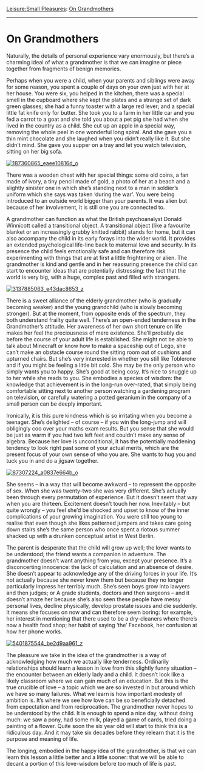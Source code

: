 [Leisure:](https://www.theschooloflife.com/thebookoflife/category/leisure/)[Small Pleasures](https://www.theschooloflife.com/thebookoflife/category/leisure/small-pleasures/): [On Grandmothers](https://www.theschooloflife.com/thebookoflife/on-grandmothers/)

* * *

# On Grandmothers

Naturally, the details of personal experience vary enormously, but there’s a charming ideal of what a grandmother is that we can imagine or piece together from fragments of benign memories. &nbsp;

Perhaps when you were a child, when your parents and siblings were away for some reason, you spent a couple of days on your own just with her at her house. You were six, you helped in the kitchen, there was a special smell in the cupboard where she kept the plates and a strange set of dark green glasses; she had a funny toaster with a large red lever; and a special little fat knife only for butter. She took you to a farm in her little car and you fed a carrot to a goat and she told you about a pet pig she had when she lived in the country as a child. She cut up an apple in a special way, removing the whole peel in one wonderful long spiral. And she gave you a thin mint chocolate and she laughed when you didn’t really like it. But she didn’t mind. She gave you supper on a tray and let you watch television, sitting on her big sofa.

[![187360865_eaee10816d_o](https://www.theschooloflife.com/thebookoflife/wp-content/uploads/2016/05/187360865_eaee10816d_o.jpg)](http://www.thebookoflife.org/wp-content/uploads/2016/05/187360865_eaee10816d_o.jpg)

There was a wooden chest with her special things: some old coins, a fan made of ivory, a tiny pencil made of gold, a photo of her at a beach and a slightly sinister one in which she’s standing next to a man in soldier’s uniform which she says was taken ‘during the war’. You were being introduced to an outside world bigger than your parents. It was alien but because of her involvement, it is still one you are connected to. &nbsp;

A grandmother can function as what the British psychoanalyst Donald Winnicott called a transitional object. A transitional object (like a favourite blanket or an increasingly grubby knitted rabbit) stands for home, but it can also accompany the child in its early forays into the wider world. It provides an extended psychological life-line back to maternal love and security. In its presence the child feels emotionally safe and can therefore risk experimenting with things that are at first a little frightening or alien. The grandmother is kind and gentle and in her reassuring presence the child can start to encounter ideas that are potentially distressing: the fact that the world is very big, with a huge, complex past and filled with strangers.

[![3137885063_e43dac8653_z](https://www.theschooloflife.com/thebookoflife/wp-content/uploads/2016/05/3137885063_e43dac8653_z.jpg)](http://www.thebookoflife.org/wp-content/uploads/2016/05/3137885063_e43dac8653_z.jpg)

There is a sweet alliance of the elderly grandmother (who is gradually becoming weaker) and the young grandchild (who is slowly becoming stronger). But at the moment, from opposite ends of the spectrum, they both understand frailty quite well. There’s an open-ended tenderness in the Grandmother’s attitude. Her awareness of her own short tenure on life makes her feel the preciousness of mere existence. She’ll probably die before the course of your adult life is established. She might not be able to talk about Minecraft or know how to make a spaceship out of Lego, she can’t make an obstacle course round the sitting room out of cushions and upturned chairs. But she’s very interested in whether you still like Toblerone and if you might be feeling a little bit cold. She may be the only person who simply wants you to happy. She’s good at being cosy. It’s nice to snuggle up to her while she reads to you. She embodies a species of wisdom: the knowledge that achievement is in the long-run over-rated, that simply being comfortable sitting next to another person watching a gardening program on television, or carefully watering a potted geranium in the company of a small person can be deeply important. &nbsp;

Ironically, it is this pure kindness which is so irritating when you become a teenager. She’s delighted – of course – if you win the long-jump and will obligingly coo over your maths exam results. But you sense that she would be just as warm if you had two left feet and couldn’t make any sense of algebra. Because her love is unconditional, it has the potentially maddening tendency to look right past some of your actual merits, which are the present focus of your own sense of who you are. She wants to hug you and tuck you in and do a jigsaw together.

[![87307224_a0837e664b_o](https://www.theschooloflife.com/thebookoflife/wp-content/uploads/2016/05/87307224_a0837e664b_o.jpg)](http://www.thebookoflife.org/wp-content/uploads/2016/05/87307224_a0837e664b_o.jpg)

She seems – in a way that will become awkward – to represent the opposite of sex. When she was twenty-two she was very different. She’s actually been through every permutation of experience. But it doesn’t seem that way when you are thirteen. Excitement doesn’t touch her now. Inevitably – but quite wrongly – you feel she’d be shocked and upset to know of the inner complications of your growing imagination. You were still too young to realise that even though she likes patterned jumpers and takes care going down stairs she’s the same person who once spent a riotous summer shacked up with a drunken conceptual artist in West Berlin.

The parent is desperate that the child will grow up well; the lover wants to be understood; the friend wants a companion in adventure. The grandmother doesn’t want anything from you, except your presence. It’s a disconcerting innocence: the lack of calculation and an absence of desire. She doesn’t appear to acknowledge any of the driving forces in your life. It’s not actually because she never knew them but because they no longer particularly impress her terribly much. She’s seen boys grow into lawyers and then judges; or A grade students, doctors and then surgeons – and it doesn’t amaze her because she’s also seen these people have messy personal lives, decline physically, develop prostate issues and die suddenly. It means she focuses on now and can therefore seem boring: for example, her interest in mentioning that there used to be a dry-cleaners where there’s now a health food shop; her habit of saying ‘the’ Facebook, her confusion at how her phone works.

[![5401875544_be2d9aa961_z](https://www.theschooloflife.com/thebookoflife/wp-content/uploads/2016/05/5401875544_be2d9aa961_z.jpg)](http://www.thebookoflife.org/wp-content/uploads/2016/05/5401875544_be2d9aa961_z.jpg)

The pleasure we take in the idea of the grandmother is a way of acknowledging how much we actually like tenderness. Ordinarily relationships should learn a lesson in love from this slightly funny situation – the encounter between an elderly lady and a child. it doesn’t look like a likely classroom where we can gain much of an education. But this is the true crucible of love – a topic which we are so invested in but around which we have so many failures. What we learn is how important modesty of ambition is. It’s where we see how love can be so beneficially detached from expectation and from reciprocation. The grandmother never hopes to be understood by the child. It is enough to spend a nice day, without doing much: we saw a pony, had some milk, played a game of cards, tried doing a painting of a flower. Quite soon the six year old will start to think this is a ridiculous day. And it may take six decades before they relearn that it is the purpose and meaning of life.

The longing, embodied in the happy idea of the grandmother, is that we can learn this lesson a little better and a little sooner: that we will be able to decant a portion of this love-wisdom before too much of life is past.
